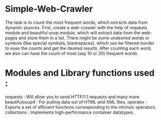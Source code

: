 # Simple-Web-Crawler
The task is to count the most frequent words, which extracts data from dynamic sources.  First, create a web-crawler with the help of requests module and beautiful soup module, which will extract data from the web-pages and store them in a list. There might be some undesired words or symbols (like special symbols, blankspaces), which can be filtered inorder to ease the counts and get the desired results. After counting each word, we also can have the count of most (say 10 or 20) frequent words.

# Modules and Library functions used :

requests : Will allow you to send HTTP/1.1 requests and many more.
beautifulsoup4 : For pulling data out of HTML and XML files.
operator : Exports a set of efficient functions corresponding to the intrinsic operators.
collections : Implements high-performance container datatypes.
